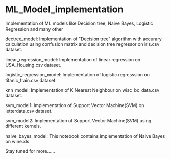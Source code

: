 # ML_Model_implementation
Implementation of ML models like Decision tree, Naive Bayes, Logistic Regression and many other

dectree_model: Implementation of "Decision tree" algorithm with accurary calculation using confusion matrix and decision tree regressor on iris.csv dataset.

linear_regression_model: Implementation of linear regression on USA_Housing.csv dataset.

logistic_regression_model: Implementation of logistic regresssion on titanic_train.csv dataset.

knn_model: Implementation of K Nearest Neighbour on wisc_bc_data.csv dataset.

svm_model1: Implementation of Support Vector Machine(SVM) on letterdata.csv dataset.

svm_model2: Implementation of Support Vector Machine(SVM) using different kernels.

naive_bayes_model: This notebook contains implementation of Naive Bayes on wine.xls

Stay tuned for more......
